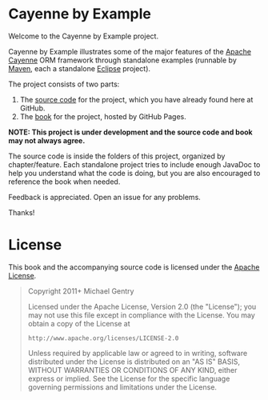# Cayenne by Example

Welcome to the Cayenne by Example project.

Cayenne by Example illustrates some of the major features of the [Apache Cayenne](http://cayenne.apache.org/) ORM framework through standalone examples (runnable by [Maven](http://maven.apache.org/), each a standalone [Eclipse](http://www.eclipse.org/) project).

The project consists of two parts:

1. The [source code](https://github.com/mrg/cbe) for the project, which you have already found here at GitHub.
2. The [book](http://mrg.github.com/cbe/index.html) for the project, hosted by GitHub Pages.

**NOTE: This project is under development and the source code and book may not always agree.**

The source code is inside the folders of this project, organized by chapter/feature.  Each standalone project tries to include enough JavaDoc to help you understand what the code is doing, but you are also encouraged to reference the book when needed.

Feedback is appreciated.  Open an issue for any problems.

Thanks!

# License

This book and the accompanying source code is licensed under the [Apache License](http://www.apache.org/licenses/LICENSE-2.0).

> Copyright 2011+ Michael Gentry
> 
> Licensed under the Apache License, Version 2.0 (the "License");
> you may not use this file except in compliance with the License.
> You may obtain a copy of the License at
> 
>     http://www.apache.org/licenses/LICENSE-2.0
> 
> Unless required by applicable law or agreed to in writing, software
> distributed under the License is distributed on an "AS IS" BASIS,
> WITHOUT WARRANTIES OR CONDITIONS OF ANY KIND, either express or implied.
> See the License for the specific language governing permissions and
> limitations under the License.

